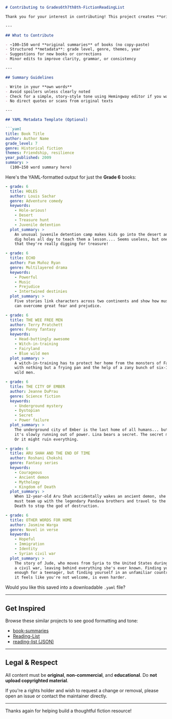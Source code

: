

````markdown
# Contributing to Grades6th7th8th-FictionReadingList

Thank you for your interest in contributing! This project creates **original summaries** of middle-grade fiction to support educators, students, and researchers—without reproducing copyrighted content.

---

## What to Contribute

- ~100–150 word **original summaries** of books (no copy-paste)
- Structured **metadata**: grade level, genre, themes, year
- Suggestions for new books or corrections
- Minor edits to improve clarity, grammar, or consistency

---

## Summary Guidelines

- Write in your **own words**
- Avoid spoilers unless clearly noted
- Check for a simple, story-style tone using Hemingway editor if you want
- No direct quotes or scans from original texts

---

## YAML Metadata Template (Optional)

```yaml
title: Book Title
author: Author Name
grade_level: 7
genre: Historical fiction
themes: Friendship, resilience
year_published: 2009
summary: >
  (100–150 word summary here)
````
Here's the YAML-formatted output for just the **Grade 6** books:

```yaml for the data here
- grade: 6
  title: HOLES
  author: Louis Sachar
  genre: Adventure comedy
  keywords:
    - Hole-arious!
    - Desert
    - Treasure hunt
    - Juvenile detention
  plot_summary: >
    An unusual juvenile detention camp makes kids go into the desert and
    dig holes all day to teach them a lesson.... Seems useless, but one of them realizes
    that they're really digging for treasure!

- grade: 6
  title: ECHO
  author: Pam Muñoz Ryan
  genre: Multilayered drama
  keywords:
    - Powerful
    - Music
    - Prejudice
    - Intertwined destinies
  plot_summary: >
    Five stories link characters across two continents and show how music
    can overcome great fear and prejudice.

- grade: 6
  title: THE WEE FREE MEN
  author: Terry Pratchett
  genre: Funny fantasy
  keywords:
    - Head-buttingly awesome
    - Witch-in-training
    - Fairyland
    - Blue wild men
  plot_summary: >
    A witch-in-training has to protect her home from the monsters of Fairyland
    with nothing but a frying pan and the help of a zany bunch of six-Inch-tall blue
    wild men.

- grade: 6
  title: THE CITY OF EMBER
  author: Jeanne DuPrau
  genre: Science fiction
  keywords:
    - Underground mystery
    - Dystopian
    - Secret
    - Power failure
  plot_summary: >
    The underground city of Ember is the last home of all humans... but
    it's slowly running out of power. Lina bears a secret. The secret might save everyone.
    Or it might ruin everything.

- grade: 6
  title: ARU SHAH AND THE END OF TIME
  author: Roshani Chokshi
  genre: Fantasy series
  keywords:
    - Courageous
    - Ancient demon
    - Mythology
    - Kingdom of Death
  plot_summary: >
    When 12-year-old Aru Shah accidentally wakes an ancient demon, she
    must team up with the legendary Pandava brothers and travel to the Kingdom of
    Death to stop the god of destruction.

- grade: 6
  title: OTHER WORDS FOR HOME
  author: Jasmine Warga
  genre: Novel in verse
  keywords:
    - Hopeful
    - Immigration
    - Identity
    - Syrian civil war
  plot_summary: >
    The story of Jude, who moves from Syria to the United States during
    a civil war, leaving behind everything she's ever known. Finding yourself is hard
    enough for a teenager, but finding yourself in an unfamiliar country, where sometimes
    it feels like you're not welcome, is even harder.
```

Would you like this saved into a downloadable `.yaml` file?

---

## Get Inspired

Browse these similar projects to see good formatting and tone:

* [book-summaries](https://github.com/AustinT/book-summaries)
* [Reading-List](https://github.com/compsecmonkey/Reading-List)
* [reading-list (JSON)](https://github.com/alexpeterhall/reading-list)

---

## Legal & Respect

All content must be **original**, **non-commercial**, and **educational**.
Do **not upload copyrighted material**.

If you're a rights holder and wish to request a change or removal, please open an issue or contact the maintainer directly.

---

Thanks again for helping build a thoughtful fiction resource!

```

